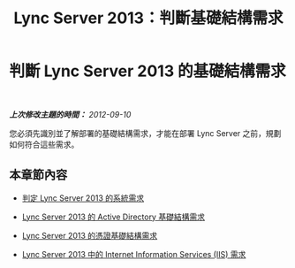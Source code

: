 ﻿---
title: Lync Server 2013：判斷基礎結構需求
TOCTitle: 判斷基礎結構需求
ms:assetid: ef9af1ed-e6c4-457f-a63b-8fea47c79826
ms:mtpsurl: https://technet.microsoft.com/zh-tw/library/Gg412986(v=OCS.15)
ms:contentKeyID: 49292755
ms.date: 08/24/2015
mtps_version: v=OCS.15
ms.translationtype: HT
---

# 判斷 Lync Server 2013 的基礎結構需求

 

_**上次修改主題的時間：** 2012-09-10_

您必須先識別並了解部署的基礎結構需求，才能在部署 Lync Server 之前，規劃如何符合這些需求。

## 本章節內容

  - [判定 Lync Server 2013 的系統需求](lync-server-2013-determining-your-system-requirements.md)

  - [Lync Server 2013 的 Active Directory 基礎結構需求](lync-server-2013-active-directory-infrastructure-requirements.md)

  - [Lync Server 2013 的憑證基礎結構需求](lync-server-2013-certificate-infrastructure-requirements.md)

  - [Lync Server 2013 中的 Internet Information Services (IIS) 需求](lync-server-2013-internet-information-services-iis-requirements.md)

